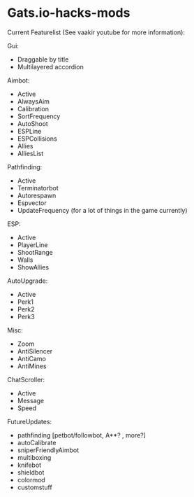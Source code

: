 # Gats.io-hacks-mods


Current Featurelist (See vaakir youtube for more information):

Gui:
- Draggable by title
- Multilayered accordion

Aimbot:
- Active
- AlwaysAim
- Calibration
- SortFrequency
- AutoShoot
- ESPLine
- ESPCollisions
- Allies
- AlliesList

Pathfinding:
- Active
- Terminatorbot
- Autorespawn
- Espvector
- UpdateFrequency (for a lot of things in the game currently)

ESP:
- Active
- PlayerLine
- ShootRange
- Walls
- ShowAllies

AutoUpgrade:
- Active
- Perk1
- Perk2
- Perk3

Misc:
- Zoom
- AntiSilencer
- AntiCamo
- AntiMines

ChatScroller:
- Active
- Message
- Speed

FutureUpdates:
- pathfinding [petbot/followbot, A**? , more?]
- autoCalibrate
- sniperFriendlyAimbot
- multiboxing
- knifebot
- shieldbot
- colormod
- customstuff
